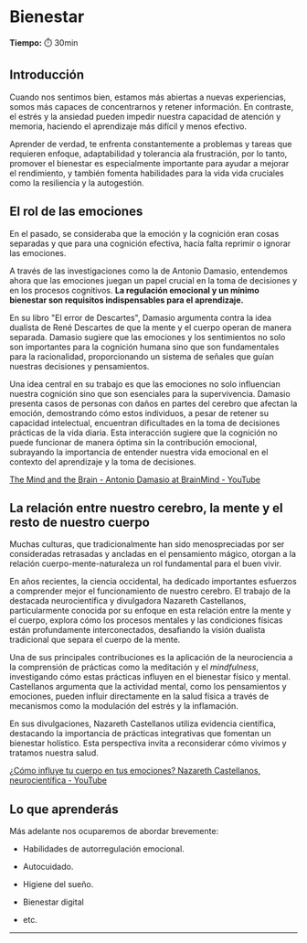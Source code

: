 # Bienestar

**Tiempo:** ⏱️ 30min

## Introducción

Cuando nos sentimos bien, estamos más abiertas a nuevas experiencias, somos más capaces de concentrarnos y retener información. En contraste, el estrés y la ansiedad pueden impedir nuestra capacidad de atención y memoria, haciendo el aprendizaje más difícil y menos efectivo. 

Aprender de verdad, te enfrenta constantemente a problemas y tareas que requieren enfoque, adaptabilidad y tolerancia  ala frustración, por lo tanto, promover el bienestar es especialmente importante para ayudar a mejorar el rendimiento, y también fomenta habilidades para la vida vida cruciales como la resiliencia y la autogestión.

## El rol de las emociones

En el pasado, se consideraba que la emoción y la cognición eran cosas separadas y que para una cognición efectiva, hacía falta reprimir o ignorar las emociones. 

A través de las investigaciones como la de Antonio Damasio, entendemos ahora que las emociones juegan un papel crucial en la toma de decisiones y en los procesos cognitivos. **La regulación emocional y un mínimo bienestar son requisitos indispensables para el aprendizaje.**

En su libro "El error de Descartes", Damasio argumenta contra la idea dualista de René Descartes de que la mente y el cuerpo operan de manera separada. Damasio sugiere que las emociones y los sentimientos no solo son importantes para la cognición humana sino que son fundamentales para la racionalidad, proporcionando un sistema de señales que guían nuestras decisiones y pensamientos.

Una idea central en su trabajo es que las emociones no solo influencian nuestra cognición sino que son esenciales para la supervivencia. Damasio presenta casos de personas con daños en partes del cerebro que afectan la emoción, demostrando cómo estos individuos, a pesar de retener su capacidad intelectual, encuentran dificultades en la toma de decisiones prácticas de la vida diaria. Esta interacción sugiere que la cognición no puede funcionar de manera óptima sin la contribución emocional, subrayando la importancia de entender nuestra vida emocional en el contexto del aprendizaje y la toma de decisiones.

[The Mind and the Brain - Antonio Damasio at BrainMind - YouTube](https://youtu.be/b3SYdL-JRjQ?si=4KC5_5cwMHRav1ff)

## La relación entre nuestro cerebro, la mente y el resto de nuestro cuerpo

Muchas culturas, que tradicionalmente han sido menospreciadas por ser consideradas retrasadas y ancladas en el pensamiento mágico, otorgan a la relación cuerpo-mente-naturaleza un rol fundamental para el buen vivir.

En años recientes, la ciencia occidental, ha dedicado importantes esfuerzos a comprender mejor el funcionamiento de nuestro cerebro. El trabajo de la destacada neurocientífica y divulgadora Nazareth Castellanos, particularmente conocida por su enfoque en esta relación entre la mente y el cuerpo, explora cómo los procesos mentales y las condiciones físicas están profundamente interconectados, desafiando la visión dualista tradicional que separa el cuerpo de la mente.

Una de sus principales contribuciones es la aplicación de la neurociencia a la comprensión de prácticas como la meditación y el *mindfulness*, investigando cómo estas prácticas influyen en el bienestar físico y mental. Castellanos argumenta que la actividad mental, como los pensamientos y emociones, pueden influir directamente en la salud física a través de mecanismos como la modulación del estrés y la inflamación.

En sus divulgaciones, Nazareth Castellanos utiliza evidencia científica, destacando la importancia de prácticas integrativas que fomentan un bienestar holístico. Esta perspectiva invita a reconsiderar cómo vivimos y tratamos nuestra salud.

[¿Cómo influye tu cuerpo en tus emociones? Nazareth Castellanos, neurocientífica - YouTube](https://youtu.be/aUCK9QvbMec?si=NRvEWL445Qq8IQYr)

## Lo que aprenderás

Más adelante nos ocuparemos de abordar brevemente:

- Habilidades de autorregulación emocional.

- Autocuidado.

- Higiene del sueño.

- Bienestar digital

- etc.

---

